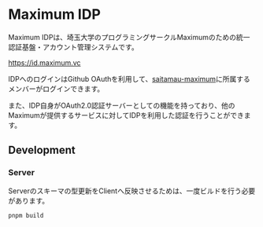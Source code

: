 # Maximum IDP

Maximum IDPは、埼玉大学のプログラミングサークルMaximumのための統一認証基盤・アカウント管理システムです。

<https://id.maximum.vc>

IDPへのログインはGithub OAuthを利用して、[saitamau-maximum](https://github.com/saitamau-maximum)に所属するメンバーがログインできます。

また、IDP自身がOAuth2.0認証サーバーとしての機能を持っており、他のMaximumが提供するサービスに対してIDPを利用した認証を行うことができます。

## Development

### Server

Serverのスキーマの型更新をClientへ反映させるためは、一度ビルドを行う必要があります。

```bash
pnpm build
```
